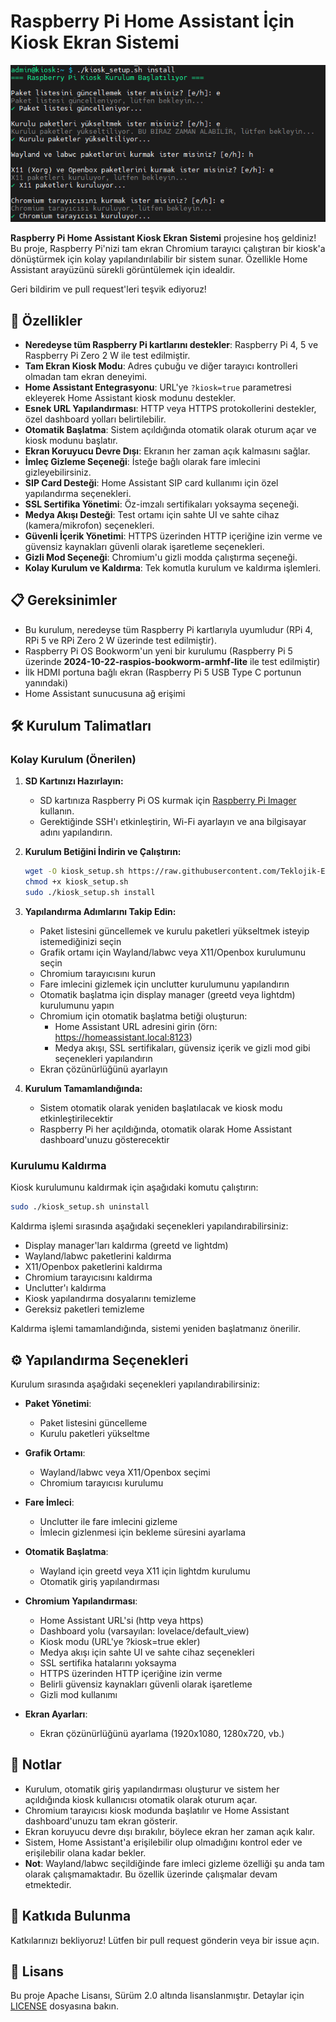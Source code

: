 # Raspberry Pi Home Assistant İçin Kiosk Ekran Sistemi

<div align="center">
  <img src="https://raw.githubusercontent.com/Teklojik-Elektronik/kiosk/main/_assets/Ekran görüntüsü.png" alt="Kiosk Ekran Sistemi" width="600">
</div>

**Raspberry Pi Home Assistant Kiosk Ekran Sistemi** projesine hoş geldiniz! Bu proje, Raspberry Pi'nizi tam ekran Chromium tarayıcı çalıştıran bir kiosk'a dönüştürmek için kolay yapılandırılabilir bir sistem sunar. Özellikle Home Assistant arayüzünü sürekli görüntülemek için idealdir.

Geri bildirim ve pull request'leri teşvik ediyoruz!

## 🚀 Özellikler

- **Neredeyse tüm Raspberry Pi kartlarını destekler**: Raspberry Pi 4, 5 ve Raspberry Pi Zero 2 W ile test edilmiştir.
- **Tam Ekran Kiosk Modu**: Adres çubuğu ve diğer tarayıcı kontrolleri olmadan tam ekran deneyimi.
- **Home Assistant Entegrasyonu**: URL'ye `?kiosk=true` parametresi ekleyerek Home Assistant kiosk modunu destekler.
- **Esnek URL Yapılandırması**: HTTP veya HTTPS protokollerini destekler, özel dashboard yolları belirtilebilir.
- **Otomatik Başlatma**: Sistem açıldığında otomatik olarak oturum açar ve kiosk modunu başlatır.
- **Ekran Koruyucu Devre Dışı**: Ekranın her zaman açık kalmasını sağlar.
- **İmleç Gizleme Seçeneği**: İsteğe bağlı olarak fare imlecini gizleyebilirsiniz.
- **SIP Card Desteği**: Home Assistant SIP card kullanımı için özel yapılandırma seçenekleri.
- **SSL Sertifika Yönetimi**: Öz-imzalı sertifikaları yoksayma seçeneği.
- **Medya Akışı Desteği**: Test ortamı için sahte UI ve sahte cihaz (kamera/mikrofon) seçenekleri.
- **Güvenli İçerik Yönetimi**: HTTPS üzerinden HTTP içeriğine izin verme ve güvensiz kaynakları güvenli olarak işaretleme seçenekleri.
- **Gizli Mod Seçeneği**: Chromium'u gizli modda çalıştırma seçeneği.
- **Kolay Kurulum ve Kaldırma**: Tek komutla kurulum ve kaldırma işlemleri.

## 📋 Gereksinimler

- Bu kurulum, neredeyse tüm Raspberry Pi kartlarıyla uyumludur (RPi 4, RPi 5 ve RPi Zero 2 W üzerinde test edilmiştir).
- Raspberry Pi OS Bookworm'un yeni bir kurulumu (Raspberry Pi 5 üzerinde **2024-10-22-raspios-bookworm-armhf-lite** ile test edilmiştir)
- İlk HDMI portuna bağlı ekran (Raspberry Pi 5 USB Type C portunun yanındaki)
- Home Assistant sunucusuna ağ erişimi

## 🛠️ Kurulum Talimatları

### Kolay Kurulum (Önerilen)

1. **SD Kartınızı Hazırlayın:**
   - SD kartınıza Raspberry Pi OS kurmak için [Raspberry Pi Imager](https://www.raspberrypi.com/software/) kullanın.
   - Gerektiğinde SSH'ı etkinleştirin, Wi-Fi ayarlayın ve ana bilgisayar adını yapılandırın.

2. **Kurulum Betiğini İndirin ve Çalıştırın:**
   ```bash
   wget -O kiosk_setup.sh https://raw.githubusercontent.com/Teklojik-Elektronik/kiosk/main/kiosk_setup.sh
   chmod +x kiosk_setup.sh
   sudo ./kiosk_setup.sh install
   ```

3. **Yapılandırma Adımlarını Takip Edin:**
   - Paket listesini güncellemek ve kurulu paketleri yükseltmek isteyip istemediğinizi seçin
   - Grafik ortamı için Wayland/labwc veya X11/Openbox kurulumunu seçin
   - Chromium tarayıcısını kurun
   - Fare imlecini gizlemek için unclutter kurulumunu yapılandırın
   - Otomatik başlatma için display manager (greetd veya lightdm) kurulumunu yapın
   - Chromium için otomatik başlatma betiği oluşturun:
     - Home Assistant URL adresini girin (örn: https://homeassistant.local:8123)
     - Medya akışı, SSL sertifikaları, güvensiz içerik ve gizli mod gibi seçenekleri yapılandırın
   - Ekran çözünürlüğünü ayarlayın

4. **Kurulum Tamamlandığında:**
   - Sistem otomatik olarak yeniden başlatılacak ve kiosk modu etkinleştirilecektir
   - Raspberry Pi her açıldığında, otomatik olarak Home Assistant dashboard'unuzu gösterecektir

### Kurulumu Kaldırma

Kiosk kurulumunu kaldırmak için aşağıdaki komutu çalıştırın:

```bash
sudo ./kiosk_setup.sh uninstall
```

Kaldırma işlemi sırasında aşağıdaki seçenekleri yapılandırabilirsiniz:

- Display manager'ları kaldırma (greetd ve lightdm)
- Wayland/labwc paketlerini kaldırma
- X11/Openbox paketlerini kaldırma
- Chromium tarayıcısını kaldırma
- Unclutter'ı kaldırma
- Kiosk yapılandırma dosyalarını temizleme
- Gereksiz paketleri temizleme

Kaldırma işlemi tamamlandığında, sistemi yeniden başlatmanız önerilir.

## ⚙️ Yapılandırma Seçenekleri

Kurulum sırasında aşağıdaki seçenekleri yapılandırabilirsiniz:

- **Paket Yönetimi**:
  - Paket listesini güncelleme
  - Kurulu paketleri yükseltme

- **Grafik Ortamı**:
  - Wayland/labwc veya X11/Openbox seçimi
  - Chromium tarayıcısı kurulumu

- **Fare İmleci**:
  - Unclutter ile fare imlecini gizleme
  - İmlecin gizlenmesi için bekleme süresini ayarlama

- **Otomatik Başlatma**:
  - Wayland için greetd veya X11 için lightdm kurulumu
  - Otomatik giriş yapılandırması

- **Chromium Yapılandırması**:
  - Home Assistant URL'si (http veya https)
  - Dashboard yolu (varsayılan: lovelace/default_view)
  - Kiosk modu (URL'ye ?kiosk=true ekler)
  - Medya akışı için sahte UI ve sahte cihaz seçenekleri
  - SSL sertifika hatalarını yoksayma
  - HTTPS üzerinden HTTP içeriğine izin verme
  - Belirli güvensiz kaynakları güvenli olarak işaretleme
  - Gizli mod kullanımı

- **Ekran Ayarları**:
  - Ekran çözünürlüğünü ayarlama (1920x1080, 1280x720, vb.)

## 📝 Notlar

- Kurulum, otomatik giriş yapılandırması oluşturur ve sistem her açıldığında kiosk kullanıcısı otomatik olarak oturum açar.
- Chromium tarayıcısı kiosk modunda başlatılır ve Home Assistant dashboard'unuzu tam ekran gösterir.
- Ekran koruyucu devre dışı bırakılır, böylece ekran her zaman açık kalır.
- Sistem, Home Assistant'a erişilebilir olup olmadığını kontrol eder ve erişilebilir olana kadar bekler.
- **Not**: Wayland/labwc seçildiğinde fare imleci gizleme özelliği şu anda tam olarak çalışmamaktadır. Bu özellik üzerinde çalışmalar devam etmektedir.

## 🤝 Katkıda Bulunma

Katkılarınızı bekliyoruz! Lütfen bir pull request gönderin veya bir issue açın.

## 📜 Lisans

Bu proje Apache Lisansı, Sürüm 2.0 altında lisanslanmıştır. Detaylar için [LICENSE](LICENSE) dosyasına bakın.
